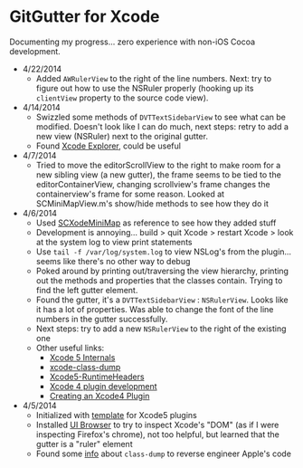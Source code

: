 # GitGutter for Xcode

Documenting my progress... zero experience with non-iOS Cocoa development.

* 4/22/2014
    * Added `AWRulerView` to the right of the line numbers. Next: try to figure out how to use the NSRuler properly (hooking up its `clientView` property to the source code view). 
* 4/14/2014
    * Swizzled some methods of `DVTTextSidebarView` to see what can be modified. Doesn't look like I can do much, next steps: retry to add a new view (NSRuler) next to the original gutter.
    * Found [Xcode Explorer](https://github.com/edwardaux/XcodeExplorer), could be useful
* 4/7/2014
    * Tried to move the editorScrollView to the right to make room for a new sibling view (a new gutter), the frame seems to be tied to the editorContainerView, changing scrollview's frame changes the containerview's frame for some reason. Looked at SCMiniMapView.m's show/hide methods to see how they do it
* 4/6/2014
    * Used [SCXodeMiniMap](https://github.com/stefanceriu/SCXcodeMiniMap) as reference to see how they added stuff
    * Development is annoying... build > quit Xcode > restart Xcode > look at the system log to view print statements
    * Use `tail -f /var/log/system.log` to view NSLog's from the plugin... seems like there's no other way to debug
    * Poked around by printing out/traversing the view hierarchy, printing out the methods and properties that the classes contain. Trying to find the left gutter element.
    * Found the gutter, it's a `DVTTextSidebarView` : `NSRulerView`. Looks like it has a lot of properties. Was able to change the font of the line numbers in the gutter successfully.
    * Next steps: try to add a new `NSRulerView` to the right of the existing one
    * Other useful links:
        * [Xcode 5 Internals](https://opensource.plausible.coop/wiki/display/XC/Xcode+5+Internals#Xcode5Internals-IDEFoundation)
        * [xcode-class-dump](https://github.com/JugglerShu/xcode-class-dump/blob/master/docs/IDEKit.h)
        * [Xcode5-RuntimeHeaders](https://github.com/luisobo/Xcode5-RuntimeHeaders/blob/master/DVTKit/DVTTextSidebarView.h)
        * [Xcode 4 plugin development](https://stackoverflow.com/questions/6316921/xcode-4-plugin-development)
        * [Creating an Xcode4 Plugin](http://www.blackdogfoundry.com/blog/creating-an-xcode4-plugin/)
* 4/5/2014
    * Initialized with [template](https://github.com/kattrali/Xcode5-Plugin-Template) for Xcode5 plugins
    * Installed [UI Browser](http://pfiddlesoft.com/uibrowser/) to try to inspect Xcode's "DOM" (as if I were inspecting Firefox's chrome), not too helpful, but learned that the gutter is a "ruler" element
    * Found some [info](http://stackoverflow.com/a/12478484/3418047) about `class-dump` to reverse engineer Apple's code